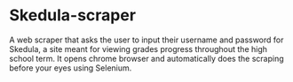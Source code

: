 # Skedula-scraper
A web scraper that asks the user to input their username and password for Skedula, a site meant for viewing grades progress throughout the high school term. It opens chrome browser and automatically does the scraping before your eyes using Selenium.
